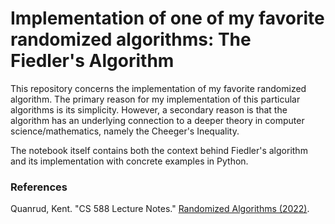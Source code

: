 # Implementation of one of my favorite randomized algorithms: The Fiedler's Algorithm

This repository concerns the implementation of my favorite randomized algorithm. The primary reason for my implementation of this particular algorithms is its simplicity. However, a secondary reason is that the algorithm has an underlying connection to a deeper theory in computer science/mathematics, namely the Cheeger's Inequality.

The notebook itself contains both the context behind Fiedler's algorithm and its implementation with concrete examples in Python.

### References
Quanrud, Kent. "CS 588 Lecture Notes." [Randomized Algorithms (2022)](https://raf22.s3.amazonaws.com/raf22.pdf).

